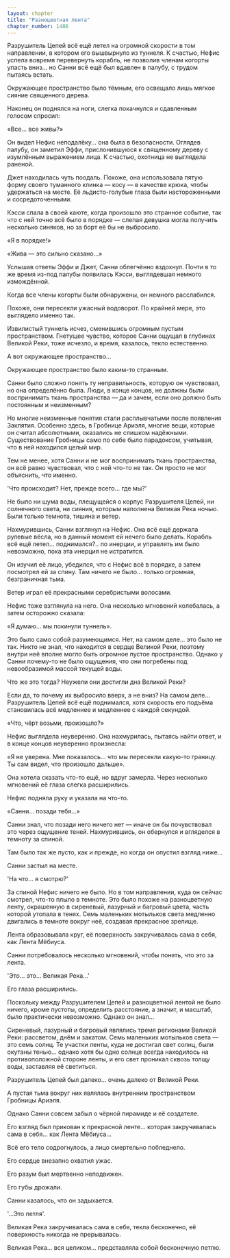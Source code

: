 ```yaml
---
layout: chapter
title: "Разноцветная лента"
chapter_number: 1486
---
```




Разрушитель Цепей всё ещё летел на огромной скорости в том направлении, в котором его вышвырнуло из туннеля. К счастью, Нефис успела вовремя перевернуть корабль, не позволив членам когорты упасть вниз... но Санни всё ещё был вдавлен в палубу, с трудом пытаясь встать.

Окружающее пространство было тёмным, его освещало лишь мягкое сияние священного дерева.

Наконец он поднялся на ноги, слегка покачнулся и сдавленным голосом спросил:

«Все... все живы?»

Он видел Нефис неподалёку... она была в безопасности. Оглядев палубу, он заметил Эффи, прислонившуюся к священному дереву с изумлённым выражением лица. К счастью, охотница не выглядела раненой.

Джет находилась чуть поодаль. Похоже, она использовала пятую форму своего туманного клинка — косу — в качестве крюка, чтобы удержаться на месте. Её льдисто-голубые глаза были настороженными и сосредоточенными.

Кэсси спала в своей каюте, когда произошло это странное событие, так что с ней точно всё было в порядке — слепая девушка могла получить несколько синяков, но за борт её бы не выбросило.

«Я в порядке!»

«Жива — это сильно сказано...»

Услышав ответы Эффи и Джет, Санни облегчённо вздохнул. Почти в то же время из-под палубы появилась Кэсси, выглядевшая немного измождённой.

Когда все члены когорты были обнаружены, он немного расслабился.

Похоже, они пересекли ужасный водоворот. По крайней мере, это выглядело именно так.

Извилистый туннель исчез, сменившись огромным пустым пространством. Гнетущее чувство, которое Санни ощущал в глубинах Великой Реки, тоже исчезло, и время, казалось, текло естественно.

А вот окружающее пространство...

Окружающее пространство было каким-то странным.

Санни было сложно понять ту неправильность, которую он чувствовал, но она определённо была. Люди, в конце концов, не должны были воспринимать ткань пространства — да и зачем, если оно должно быть постоянным и неизменным?

Но многие неизменные понятия стали расплывчатыми после появления Заклятия. Особенно здесь, в Гробнице Ариэля, многие вещи, которые он считал абсолютными, оказались не слишком надёжными. Существование Гробницы само по себе было парадоксом, учитывая, что в ней находился целый мир.

Тем не менее, хотя Санни и не мог воспринимать ткань пространства, он всё равно чувствовал, что с ней что-то не так. Он просто не мог объяснить, что именно.

'Что происходит? Нет, прежде всего... где мы?'

Не было ни шума воды, плещущейся о корпус Разрушителя Цепей, ни солнечного света, ни сияния, которым наполнена Великая Река ночью. Были только темнота, тишина и ветер.

Нахмурившись, Санни взглянул на Нефис. Она всё ещё держала рулевые вёсла, но в данный момент ей нечего было делать. Корабль всё ещё летел... поднимался?.. по инерции, и управлять им было невозможно, пока эта инерция не истратится.

Он изучил её лицо, убедился, что с Нефис всё в порядке, а затем посмотрел ей за спину. Там ничего не было... только огромная, безграничная тьма.

Ветер играл её прекрасными серебристыми волосами.

Нефис тоже взглянула на него. Она несколько мгновений колебалась, а затем осторожно сказала:

«Я думаю... мы покинули туннель».

Это было само собой разумеющимся. Нет, на самом деле... это было не так. Никто не знал, что находится в сердце Великой Реки, поэтому внутри неё вполне могло быть огромное пустое пространство. Однако у Санни почему-то не было ощущения, что они погребены под невообразимой массой текущей воды.

Что же это тогда? Неужели они достигли дна Великой Реки?

Если да, то почему их выбросило вверх, а не вниз? На самом деле... Разрушитель Цепей всё ещё поднимался, хотя скорость его подъёма становилась всё медленнее и медленнее с каждой секундой.

«Что, чёрт возьми, произошло?»

Нефис выглядела неуверенно. Она нахмурилась, пытаясь найти ответ, и в конце концов неуверенно произнесла:

«Я не уверена. Мне показалось... что мы пересекли какую-то границу. Ты сам видел, что произошло дальше».

Она хотела сказать что-то ещё, но вдруг замерла. Через несколько мгновений её глаза слегка расширились.

Нефис подняла руку и указала на что-то.

«Санни... позади тебя...»

Санни знал, что позади него ничего нет — иначе он бы почувствовал это через ощущение теней. Нахмурившись, он обернулся и вгляделся в темноту за спиной.

Там было так же пусто, как и прежде, но когда он опустил взгляд ниже...

Санни застыл на месте.

'На что... я смотрю?'

За спиной Нефис ничего не было. Но в том направлении, куда он сейчас смотрел, что-то плыло в темноте. Это было похоже на разноцветную ленту, окрашенную в сиреневый, лазурный и багровый цвета, часть которой утопала в тенях. Семь маленьких мотыльков света медленно двигались в темноте вокруг неё, создавая прекрасное зрелище.

Лента образовывала круг, её поверхность закручивалась сама в себя, как Лента Мёбиуса.

Санни потребовалось несколько мгновений, чтобы понять, что это за лента.

'Это... это... Великая Река...'

Его глаза расширились.

Поскольку между Разрушителем Цепей и разноцветной лентой не было ничего, кроме пустоты, определить расстояние, а значит, и масштаб, было практически невозможно. Однако он знал...

Сиреневый, лазурный и багровый являлись тремя регионами Великой Реки: рассветом, днём и закатом. Семь маленьких мотыльков света — это семь солнц. Те участки ленты, куда не достигал свет солнц, были окутаны тенью... однако хотя бы одно солнце всегда находилось на противоположной стороне ленты, и его свет проникал сквозь толщу воды, заставляя её светиться.

Разрушитель Цепей был далеко... очень далеко от Великой Реки.

А пустая тьма вокруг них являлась внутренним пространством Гробницы Ариэля.

Однако Санни совсем забыл о чёрной пирамиде и её создателе.

Его взгляд был прикован к прекрасной ленте... которая закручивалась сама в себя... как Лента Мёбиуса...

Всё его тело содрогнулось, а лицо смертельно побледнело.

Его сердце внезапно охватил ужас.

Его разум был мертвенно неподвижен.

Его губы дрожали.

Санни казалось, что он задыхается.

'...Это петля'.

Великая Река закручивалась сама в себя, текла бесконечно, её поверхность никогда не прерывалась.

Великая Река... вся целиком... представляла собой бесконечную петлю.

